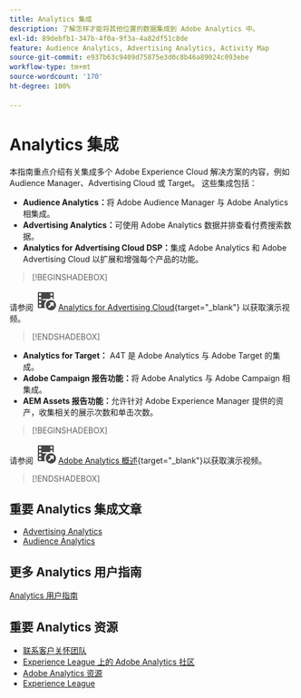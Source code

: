 ```yaml
---
title: Analytics 集成
description: 了解怎样才能将其他位置的数据集成到 Adobe Analytics 中。
exl-id: 89debfb1-347b-4f0a-9f3a-4a82df51c8de
feature: Audience Analytics, Advertising Analytics, Activity Map
source-git-commit: e937b63c9409d75875e3d0c8b46a89024c093ebe
workflow-type: tm+mt
source-wordcount: '170'
ht-degree: 100%

---
```


# Analytics 集成

本指南重点介绍有关集成多个 Adobe Experience Cloud 解决方案的内容，例如 Audience Manager、Advertising Cloud 或 Target。 这些集成包括：

* **Audience Analytics：**&#x200B;将 Adobe Audience Manager 与 Adobe Analytics 相集成。
* **Advertising Analytics：**&#x200B;可使用 Adobe Analytics 数据并排查看付费搜索数据。
* **Analytics for Advertising Cloud DSP：**&#x200B;集成 Adobe Analytics 和 Adobe Advertising Cloud 以扩展和增强每个产品的功能。


>[!BEGINSHADEBOX]

请参阅 ![VideoCheckedOut](/help/assets/icons/VideoCheckedOut.svg) [Analytics for Advertising Cloud](https://video.tv.adobe.com/v/27237?quality=12&learn=on){target="_blank"} 以获取演示视频。

>[!ENDSHADEBOX]


* **Analytics for Target：** A4T 是 Adobe Analytics 与 Adobe Target 的集成。
* **Adobe Campaign 报告功能：**&#x200B;将 Adobe Analytics 与 Adobe Campaign 相集成。
* **AEM Assets 报告功能：**&#x200B;允许针对 Adobe Experience Manager 提供的资产，收集相关的展示次数和单击次数。


>[!BEGINSHADEBOX]

请参阅 ![VideoCheckedOut](/help/assets/icons/VideoCheckedOut.svg) [Adobe Analytics 概述](https://video.tv.adobe.com/v/27429?quality=12&learn=on){target="_blank"}以获取演示视频。

>[!ENDSHADEBOX]


## 重要 Analytics 集成文章

* [Advertising Analytics](c-advertising-analytics/overview.md)
* [Audience Analytics](c-audience-analytics/mc-audiences-aam.md)

## 更多 Analytics 用户指南

[Analytics 用户指南](https://experienceleague.adobe.com/docs/analytics.html?lang=zh-Hans)

## 重要 Analytics 资源

* [联系客户关怀团队](https://experienceleague.adobe.com/zh-hans?support-solution=Analytics#support)
* [Experience League 上的 Adobe Analytics 社区](https://experienceleaguecommunities.adobe.com/t5/adobe-analytics/ct-p/adobe-analytics-community)
* [Adobe Analytics 资源](https://experienceleaguecommunities.adobe.com/t5/adobe-analytics-discussions/adobe-analytics-resources/m-p/276666)
* [Experience League](https://landing.adobe.com/experience-league/)
